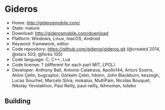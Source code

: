 # Gideros

- Home: http://giderosmobile.com/
- State: mature
- Download: http://giderosmobile.com/download
- Platform: Windows, Linux, macOS, Android
- Keyword: framework, editor
- Code repository: https://github.com/gideros/gideros.git (@created 2014, @stars 503, @forks 105)
- Code language: C, C++, Lua
- Code license: ? (different for each part MIT, LPGL)
- Developer: Anthony Ball, Antonio Calatrava, Apollo144, Arturs Sosins, Atılım Çetin, bugcaptor, Görkem Çetin, hitonn, John Blackburn, keszegh, Lucas Souchet, Marcelo Silva, mokalux, MultiPain, Nicolas Bouquet, Nikolay Yevstakhov, Paul Reilly, paul-reilly, tkhnoman, totebo


## Building
